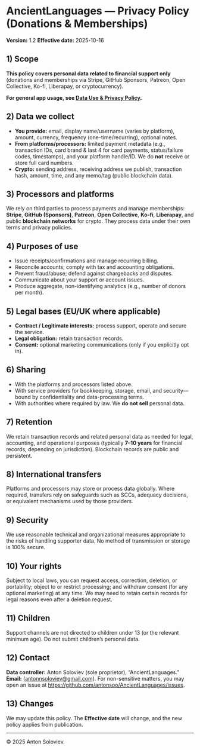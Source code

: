 # AncientLanguages — Privacy Policy (Donations & Memberships)
**Version:** 1.2
**Effective date:** 2025-10-16

## 1) Scope
**This policy covers personal data related to financial support only** (donations and memberships via Stripe, GitHub Sponsors, Patreon, Open Collective, Ko-fi, Liberapay, or cryptocurrency).

**For general app usage, see [Data Use & Privacy Policy](DATA_POLICY.md).**

## 2) Data we collect
- **You provide:** email, display name/username (varies by platform), amount, currency, frequency (one-time/recurring), optional notes.
- **From platforms/processors:** limited payment metadata (e.g., transaction IDs, card brand & last 4 for card payments, status/failure codes, timestamps), and your platform handle/ID. We do **not** receive or store full card numbers.
- **Crypto:** sending address, receiving address we publish, transaction hash, amount, time, and any memo/tag (public blockchain data).

## 3) Processors and platforms
We rely on third parties to process payments and manage memberships: **Stripe**, **GitHub (Sponsors)**, **Patreon**, **Open Collective**, **Ko-fi**, **Liberapay**, and public **blockchain networks** for crypto. They process data under their own terms and privacy policies.

## 4) Purposes of use
- Issue receipts/confirmations and manage recurring billing.
- Reconcile accounts; comply with tax and accounting obligations.
- Prevent fraud/abuse; defend against chargebacks and disputes.
- Communicate about your support or account issues.
- Produce aggregate, non-identifying analytics (e.g., number of donors per month).

## 5) Legal bases (EU/UK where applicable)
- **Contract / Legitimate interests:** process support, operate and secure the service.
- **Legal obligation:** retain transaction records.
- **Consent:** optional marketing communications (only if you explicitly opt in).

## 6) Sharing
- With the platforms and processors listed above.
- With service providers for bookkeeping, storage, email, and security—bound by confidentiality and data-processing terms.
- With authorities where required by law.
We **do not sell** personal data.

## 7) Retention
We retain transaction records and related personal data as needed for legal, accounting, and operational purposes (typically **7–10 years** for financial records, depending on jurisdiction). Blockchain records are public and persistent.

## 8) International transfers
Platforms and processors may store or process data globally. Where required, transfers rely on safeguards such as SCCs, adequacy decisions, or equivalent mechanisms used by those providers.

## 9) Security
We use reasonable technical and organizational measures appropriate to the risks of handling supporter data. No method of transmission or storage is 100% secure.

## 10) Your rights
Subject to local laws, you can request access, correction, deletion, or portability; object to or restrict processing; and withdraw consent (for any optional marketing) at any time. We may need to retain certain records for legal reasons even after a deletion request.

## 11) Children
Support channels are not directed to children under 13 (or the relevant minimum age). Do not submit children’s personal data.

## 12) Contact
**Data controller:** Anton Soloviev (sole proprietor), “AncientLanguages.”
**Email:** (antonnsoloviev@gmail.com). For non-sensitive matters, you may open an issue at https://github.com/antonsoo/AncientLanguages/issues.

## 13) Changes
We may update this policy. The **Effective date** will change, and the new policy applies from publication.

---

© 2025 Anton Soloviev.

